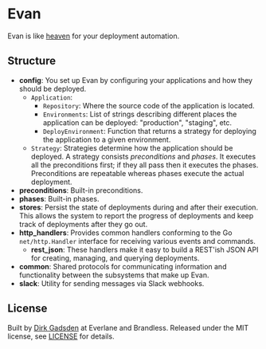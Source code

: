 # Evan

Evan is like [heaven][] for your deployment automation.

[heaven]: https://github.com/atmos/heaven

## Structure

- **config**: You set up Evan by configuring your applications and how they should be deployed.
  - `Application`:
    - `Repository`: Where the source code of the application is located.
    - `Environments`: List of strings describing different places the application can be deployed: "production", "staging", etc.
    - `DeployEnvironment`: Function that returns a strategy for deploying the application to a given environment.
  - `Strategy`: Strategies determine how the application should be deployed. A strategy consists *preconditions* and *phases*. It executes all the preconditions first; if they all pass then it executes the phases. Preconditions are repeatable whereas phases execute the actual deployment.
- **preconditions**: Built-in preconditions.
- **phases**: Built-in phases.
- **stores**: Persist the state of deployments during and after their execution. This allows the system to report the progress of deployments and keep track of deployments after they go out.
- **http_handlers**: Provides common handlers conforming to the Go `net/http.Handler` interface for receiving various events and commands.
  - **rest_json**: These handlers make it easy to build a REST'ish JSON API for creating, managing, and querying deployments.
- **common**: Shared protocols for communicating information and functionality between the subsystems that make up Evan.
- **slack**: Utility for sending messages via Slack webhooks.

## License

Built by [Dirk Gadsden][] at Everlane and Brandless. Released under the MIT license, see [LICENSE](LICENSE) for details.

[Dirk Gadsden]: https://dirk.to/
